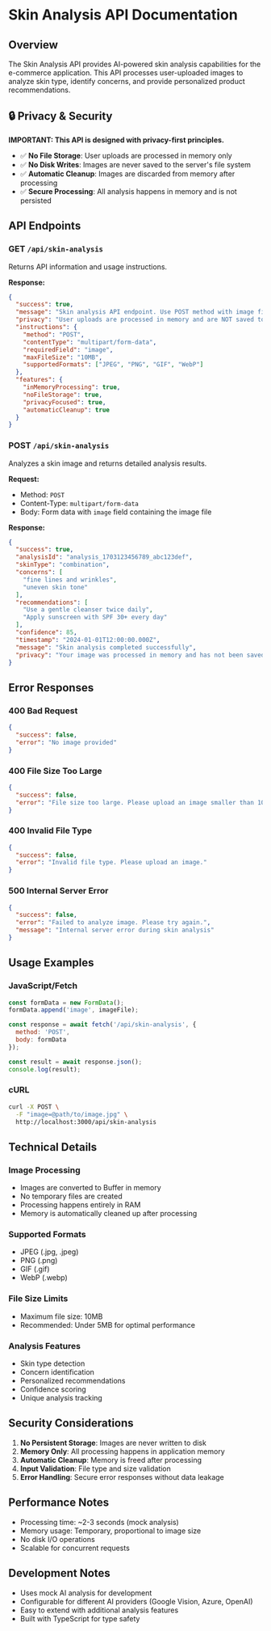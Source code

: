 # Skin Analysis API Documentation

## Overview

The Skin Analysis API provides AI-powered skin analysis capabilities for the e-commerce application. This API processes user-uploaded images to analyze skin type, identify concerns, and provide personalized product recommendations.

## 🔒 Privacy & Security

**IMPORTANT: This API is designed with privacy-first principles.**

- ✅ **No File Storage**: User uploads are processed in memory only
- ✅ **No Disk Writes**: Images are never saved to the server's file system
- ✅ **Automatic Cleanup**: Images are discarded from memory after processing
- ✅ **Secure Processing**: All analysis happens in memory and is not persisted

## API Endpoints

### GET `/api/skin-analysis`

Returns API information and usage instructions.

**Response:**
```json
{
  "success": true,
  "message": "Skin analysis API endpoint. Use POST method with image file.",
  "privacy": "User uploads are processed in memory and are NOT saved to disk for privacy and security.",
  "instructions": {
    "method": "POST",
    "contentType": "multipart/form-data",
    "requiredField": "image",
    "maxFileSize": "10MB",
    "supportedFormats": ["JPEG", "PNG", "GIF", "WebP"]
  },
  "features": {
    "inMemoryProcessing": true,
    "noFileStorage": true,
    "privacyFocused": true,
    "automaticCleanup": true
  }
}
```

### POST `/api/skin-analysis`

Analyzes a skin image and returns detailed analysis results.

**Request:**
- Method: `POST`
- Content-Type: `multipart/form-data`
- Body: Form data with `image` field containing the image file

**Response:**
```json
{
  "success": true,
  "analysisId": "analysis_1703123456789_abc123def",
  "skinType": "combination",
  "concerns": [
    "fine lines and wrinkles",
    "uneven skin tone"
  ],
  "recommendations": [
    "Use a gentle cleanser twice daily",
    "Apply sunscreen with SPF 30+ every day"
  ],
  "confidence": 85,
  "timestamp": "2024-01-01T12:00:00.000Z",
  "message": "Skin analysis completed successfully",
  "privacy": "Your image was processed in memory and has not been saved to disk."
}
```

## Error Responses

### 400 Bad Request
```json
{
  "success": false,
  "error": "No image provided"
}
```

### 400 File Size Too Large
```json
{
  "success": false,
  "error": "File size too large. Please upload an image smaller than 10MB."
}
```

### 400 Invalid File Type
```json
{
  "success": false,
  "error": "Invalid file type. Please upload an image."
}
```

### 500 Internal Server Error
```json
{
  "success": false,
  "error": "Failed to analyze image. Please try again.",
  "message": "Internal server error during skin analysis"
}
```

## Usage Examples

### JavaScript/Fetch
```javascript
const formData = new FormData();
formData.append('image', imageFile);

const response = await fetch('/api/skin-analysis', {
  method: 'POST',
  body: formData
});

const result = await response.json();
console.log(result);
```

### cURL
```bash
curl -X POST \
  -F "image=@path/to/image.jpg" \
  http://localhost:3000/api/skin-analysis
```

## Technical Details

### Image Processing
- Images are converted to Buffer in memory
- No temporary files are created
- Processing happens entirely in RAM
- Memory is automatically cleaned up after processing

### Supported Formats
- JPEG (.jpg, .jpeg)
- PNG (.png)
- GIF (.gif)
- WebP (.webp)

### File Size Limits
- Maximum file size: 10MB
- Recommended: Under 5MB for optimal performance

### Analysis Features
- Skin type detection
- Concern identification
- Personalized recommendations
- Confidence scoring
- Unique analysis tracking

## Security Considerations

1. **No Persistent Storage**: Images are never written to disk
2. **Memory Only**: All processing happens in application memory
3. **Automatic Cleanup**: Memory is freed after processing
4. **Input Validation**: File type and size validation
5. **Error Handling**: Secure error responses without data leakage

## Performance Notes

- Processing time: ~2-3 seconds (mock analysis)
- Memory usage: Temporary, proportional to image size
- No disk I/O operations
- Scalable for concurrent requests

## Development Notes

- Uses mock AI analysis for development
- Configurable for different AI providers (Google Vision, Azure, OpenAI)
- Easy to extend with additional analysis features
- Built with TypeScript for type safety 